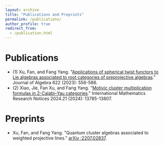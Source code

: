 ```yaml
---
layout: archive
title: "Publications and Preprints"
permalink: /publications/
author_profile: true
redirect_from:
  - /publication.html
---
```

Publications
======
* (1) Xu, Fan, and Fang Yang. "[Applications of spherical twist functors to Lie algebras associated to root categories of preprojective algebras](https://doi.org/10.1016/j.jalgebra.2023.02.005)."
Journal of Algebra 622 (2023): 556-586.
* (2) Xiao, Jie, Fan Xu, and Fang Yang. "[Motivic cluster multiplication formulas in 2-Calabi–Yau categories]( https://doi.org/10.1093/imrn/rnae220)." 
International Mathematics Research Notices 2024.21 (2024): 13785-13807.

Preprints
======
* Xu, Fan, and Fang Yang. "Quantum cluster algebras associated to weighted projective lines." [arXiv :2207.02837](https://arxiv.org/abs/2207.02837).

